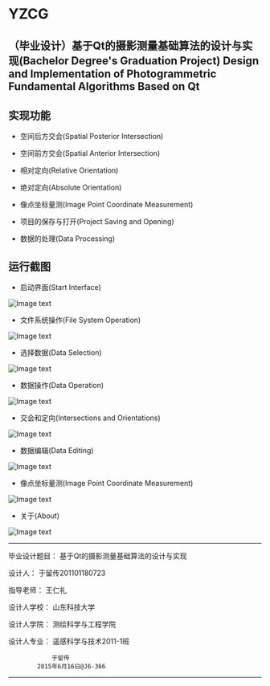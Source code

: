 # YZCG
## （毕业设计）基于Qt的摄影测量基础算法的设计与实现(Bachelor Degree's Graduation Project) Design and Implementation of Photogrammetric Fundamental Algorithms Based on Qt

## 实现功能
* 空间后方交会(Spatial Posterior Intersection)

* 空间前方交会(Spatial Anterior Intersection)

* 相对定向(Relative Orientation)

* 绝对定向(Absolute Orientation)

* 像点坐标量测(Image Point Coordinate Measurement)

* 项目的保存与打开(Project Saving and Opening)

* 数据的处理(Data Processing)

## 运行截图

* 启动界面(Start Interface)

![Image text](screenshots/1.png)

* 文件系统操作(File System Operation)

![Image text](screenshots/2.png)

* 选择数据(Data Selection)

![Image text](screenshots/3.png)

* 数据操作(Data Operation)

![Image text](screenshots/4.png)

* 交会和定向(Intersections and Orientations)

![Image text](screenshots/5.png)

* 数据编辑(Data Editing)

![Image text](screenshots/6.png)

* 像点坐标量测(Image Point Coordinate Measurement)

![Image text](screenshots/7.png)

* 关于(About)

![Image text](screenshots/8.png)

--------------------------------------------
毕业设计题目：
	基于Qt的摄影测量基础算法的设计与实现

设计人：
	于留传201101180723

指导老师：
	王仁礼

设计人学校：
	山东科技大学

设计人学院：
	测绘科学与工程学院

设计人专业：
	遥感科学与技术2011-1班
	
				于留传
			2015年6月16日@J6-366				
--------------------------------------------
